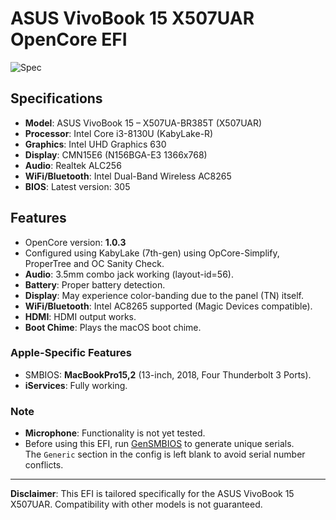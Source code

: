 # ASUS VivoBook 15 X507UAR OpenCore EFI
![Spec](https://github.com/user-attachments/assets/beb898e7-81b0-4f6c-ba03-ac8be70e784b)
## Specifications
- **Model**: ASUS VivoBook 15 – X507UA-BR385T (X507UAR)
- **Processor**: Intel Core i3-8130U (KabyLake-R)
- **Graphics**: Intel UHD Graphics 630
- **Display**: CMN15E6 (N156BGA-E3 1366x768)
- **Audio**: Realtek ALC256
- **WiFi/Bluetooth**: Intel Dual-Band Wireless AC8265
- **BIOS**: Latest version: 305


## Features
- OpenCore version: **1.0.3**
- Configured using KabyLake (7th-gen) using OpCore-Simplify, ProperTree and OC Sanity Check.
- **Audio**: 3.5mm combo jack working (layout-id=56).
- **Battery**: Proper battery detection.
- **Display**: May experience color-banding due to the panel (TN) itself. 
- **WiFi/Bluetooth**: Intel AC8265 supported (Magic Devices compatible).
- **HDMI**: HDMI output works.
- **Boot Chime**: Plays the macOS boot chime.

### Apple-Specific Features
- SMBIOS: **MacBookPro15,2** (13-inch, 2018, Four Thunderbolt 3 Ports).
- **iServices**: Fully working.

### Note
- **Microphone**: Functionality is not yet tested.
- Before using this EFI, run [GenSMBIOS](https://github.com/corpnewt/GenSMBIOS) to generate unique serials.  
  The `Generic` section in the config is left blank to avoid serial number conflicts.

---
**Disclaimer**: This EFI is tailored specifically for the ASUS VivoBook 15 X507UAR. Compatibility with other models is not guaranteed.
